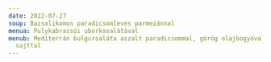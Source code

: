 ```yaml
---
date: 2022-07-27
soup: Bazsalikomos paradicsomleves parmezánnal
menua: Pulykabrassói uborkasalátával
menub: Mediterrán bulgursaláta aszalt paradicsommal, görög olajbogyóval és feta
  sajttal
---
```

